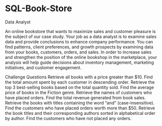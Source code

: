 # SQL-Book-Store
Data Analyst

An online bookstore that wants to maximize sales and customer pleasure is the subject of our case study. 
Your job as a data analyst is to examine sales data and provide conclusions to enhance company performance. 
You can find patterns, client preferences, and growth prospects by examining data from your books, customers, orders, and sales. 
In order to increase sales and strengthen the position of the online bookshop in the marketplace, your analysis will help guide decisions about inventory management, marketing initiatives, and customer engagement.

Challenge Questions
Retrieve all books with a price greater than $10. 
Find the total amount spent by each customer in descending order.
Retrieve the top 3 best-selling books based on the total quantity sold.
Find the average price of books in the Fiction genre.
Retrieve the names of customers who have placed orders.
Find the total revenue generated from book sales.
Retrieve the books with titles containing the word “and” (case-insensitive).
Find the customers who have placed orders worth more than $50.
Retrieve the book titles and their corresponding authors sorted in alphabetical order by author.
Find the customers who have not placed any orders.

